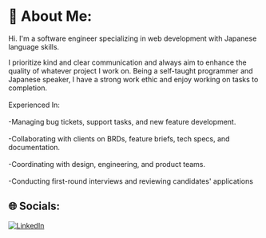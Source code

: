 # 💫 About Me:

Hi. I'm a software engineer specializing in web development with Japanese language skills.

I prioritize kind and clear communication and always aim to enhance the quality of whatever project I work on. Being a self-taught programmer and Japanese speaker, I have a strong work ethic and enjoy working on tasks to completion.<br><br>Experienced In:<br><br>-Managing bug tickets, support tasks, and new feature development.<br><br>-Collaborating with clients on BRDs, feature briefs, tech specs, and documentation.<br><br>-Coordinating with design, engineering, and product teams.<br><br>-Conducting first-round interviews and reviewing candidates' applications

## 🌐 Socials:

[![LinkedIn](https://img.shields.io/badge/LinkedIn-%230077B5.svg?logo=linkedin&logoColor=white)](https://linkedin.com/in/zacharystone42)
